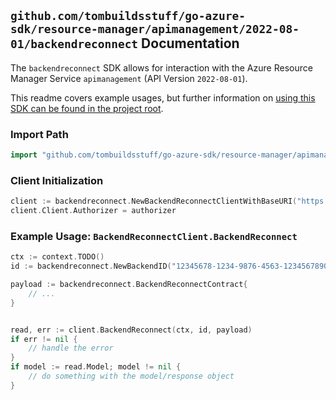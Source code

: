
## `github.com/tombuildsstuff/go-azure-sdk/resource-manager/apimanagement/2022-08-01/backendreconnect` Documentation

The `backendreconnect` SDK allows for interaction with the Azure Resource Manager Service `apimanagement` (API Version `2022-08-01`).

This readme covers example usages, but further information on [using this SDK can be found in the project root](https://github.com/tombuildsstuff/go-azure-sdk/tree/main/docs).

### Import Path

```go
import "github.com/tombuildsstuff/go-azure-sdk/resource-manager/apimanagement/2022-08-01/backendreconnect"
```


### Client Initialization

```go
client := backendreconnect.NewBackendReconnectClientWithBaseURI("https://management.azure.com")
client.Client.Authorizer = authorizer
```


### Example Usage: `BackendReconnectClient.BackendReconnect`

```go
ctx := context.TODO()
id := backendreconnect.NewBackendID("12345678-1234-9876-4563-123456789012", "example-resource-group", "serviceValue", "backendIdValue")

payload := backendreconnect.BackendReconnectContract{
	// ...
}


read, err := client.BackendReconnect(ctx, id, payload)
if err != nil {
	// handle the error
}
if model := read.Model; model != nil {
	// do something with the model/response object
}
```
